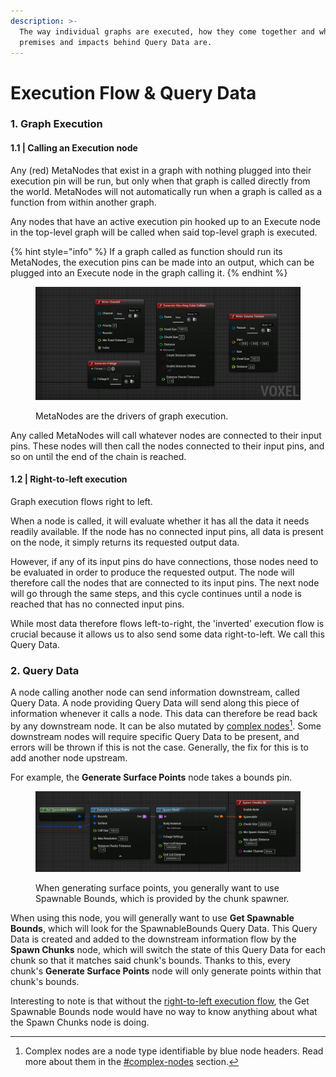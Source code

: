 ```yaml
---
description: >-
  The way individual graphs are executed, how they come together and what the
  premises and impacts behind Query Data are.
---
```


# Execution Flow & Query Data

### 1. Graph Execution

#### &#x20;    1.1 | Calling an Execution node

Any (red) MetaNodes that exist in a graph with nothing plugged into their execution pin will be run, but only when that graph is called directly from the world. MetaNodes will not automatically run when a graph is called as a function from within another graph.

Any nodes that have an active execution pin hooked up to an Execute node in the top-level graph will be called when said top-level graph is executed.&#x20;

{% hint style="info" %}
If a graph called as function should run its MetaNodes, the execution pins can be made into an output, which can be plugged into an Execute node in the graph calling it.&#x20;
{% endhint %}

<figure><img src="../../.gitbook/assets/image (26).png" alt=""><figcaption><p>MetaNodes are the drivers of graph execution.</p></figcaption></figure>

Any called MetaNodes will call whatever nodes are connected to their input pins. These nodes will then call the nodes connected to their input pins, and so on until the end of the chain is reached.

#### &#x20;  1.2 | Right-to-left execution

Graph execution flows right to left.&#x20;

When a node is called, it will evaluate whether it has all the data it needs readily available. If the node has no connected input pins, all data is present on the node, it simply returns its requested output data.&#x20;

However, if any of its input pins do have connections, those nodes need to be evaluated in order to produce the requested output. The node will therefore call the nodes that are connected to its input pins. The next node will go through the same steps, and this cycle continues until a node is reached that has no connected input pins.

While most data therefore flows left-to-right, the 'inverted' execution flow is crucial because it allows us to also send some data right-to-left. We call this Query Data.

### 2. Query Data

A node calling another node can send information downstream, called Query Data. A node providing Query Data will send along this piece of information whenever it calls a node. This data can therefore be read back by any downstream node. It can be also mutated by [complex nodes](#user-content-fn-1)[^1]. Some downstream nodes will require specific Query Data to be present, and errors will be thrown if this is not the case. Generally, the fix for this is to add another node upstream.&#x20;

For example, the **Generate Surface Points** node takes a bounds pin.&#x20;

<figure><img src="../../.gitbook/assets/image (130).png" alt=""><figcaption><p>When generating surface points, you generally want to use Spawnable Bounds, which is provided by the chunk spawner.</p></figcaption></figure>

When using this node, you will generally want to use **Get Spawnable Bounds**, which will look for the SpawnableBounds Query Data. This Query Data is created and added to the downstream information flow by the **Spawn Chunks** node, which will switch the state of this Query Data for each chunk so that it matches said chunk's bounds. Thanks to this, every chunk's **Generate Surface Points** node will only generate points within that chunk's bounds.&#x20;

Interesting to note is that without the [right-to-left execution flow](execution-flow-and-query-data.md#1.2-or-right-to-left-execution), the Get Spawnable Bounds node would have no way to know anything about what the Spawn Chunks node is doing.

[^1]: Complex nodes are a node type identifiable by blue node headers. Read more about them in the [#complex-nodes](node-types.md#complex-nodes "mention") section.
